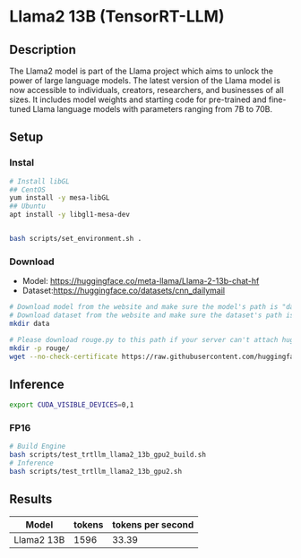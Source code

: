 # Llama2 13B (TensorRT-LLM)

## Description

The Llama2 model is part of the Llama project which aims to unlock the power of large language models. The latest version of the Llama model is now accessible to individuals, creators, researchers, and businesses of all sizes. It includes model weights and starting code for pre-trained and fine-tuned Llama language models with parameters ranging from 7B to 70B.

## Setup

### Instal

```bash
# Install libGL
## CentOS
yum install -y mesa-libGL
## Ubuntu
apt install -y libgl1-mesa-dev


bash scripts/set_environment.sh .

```

### Download

- Model: <https://huggingface.co/meta-llama/Llama-2-13b-chat-hf>
- Dataset:<https://huggingface.co/datasets/cnn_dailymail>

```bash
# Download model from the website and make sure the model's path is "data/llama2-13b-chat"
# Download dataset from the website and make sure the dataset's path is "data/datasets_cnn_dailymail"
mkdir data

# Please download rouge.py to this path if your server can't attach huggingface.co.
mkdir -p rouge/
wget --no-check-certificate https://raw.githubusercontent.com/huggingface/evaluate/main/metrics/rouge/rouge.py -P rouge
```

## Inference

```bash
export CUDA_VISIBLE_DEVICES=0,1

```

### FP16

```bash
# Build Engine
bash scripts/test_trtllm_llama2_13b_gpu2_build.sh
# Inference
bash scripts/test_trtllm_llama2_13b_gpu2.sh
```

## Results

| Model      | tokens | tokens per second |
| ---------- | ------ | ----------------- |
| Llama2 13B | 1596   | 33.39             |

